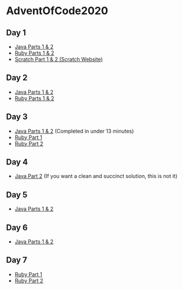 # AdventOfCode2020

## Day 1
- [Java Parts 1 & 2](day1/day1.java)
- [Ruby Parts 1 & 2](day1/day1.rb)
- [Scratch Part 1 & 2 (Scratch Website)](https://scratch.mit.edu/projects/457076143/)

## Day 2
- [Java Parts 1 & 2](day2/day2.java)
- [Ruby Parts 1 & 2](day2/day2.rb)

## Day 3
- [Java Parts 1 & 2](day3/day3.java) (Completed in under 13 minutes)
- [Ruby Part 1](day3/day3.rb)
- [Ruby Part 2](day3/day3_2.rb)

## Day 4
- [Java Part 2](day4/day4.java) (If you want a clean and succinct solution, this is not it)

## Day 5
- [Java Parts 1 & 2](day5/day5.java)

## Day 6
- [Java Parts 1 & 2](day6/day6.java)

## Day 7
- [Ruby Part 1](day7/day7.rb)
- [Ruby Part 2](day7/day7_2.rb)
